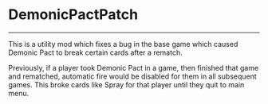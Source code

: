 # DemonicPactPatch
------------------

This is a utility mod which fixes a bug in the base game which caused Demonic Pact to break certain cards after a rematch.

Previously, if a player took Demonic Pact in a game, then finished that game and rematched, automatic fire would be disabled for them in all subsequent games. This broke cards like Spray for that player until they quit to main menu.
